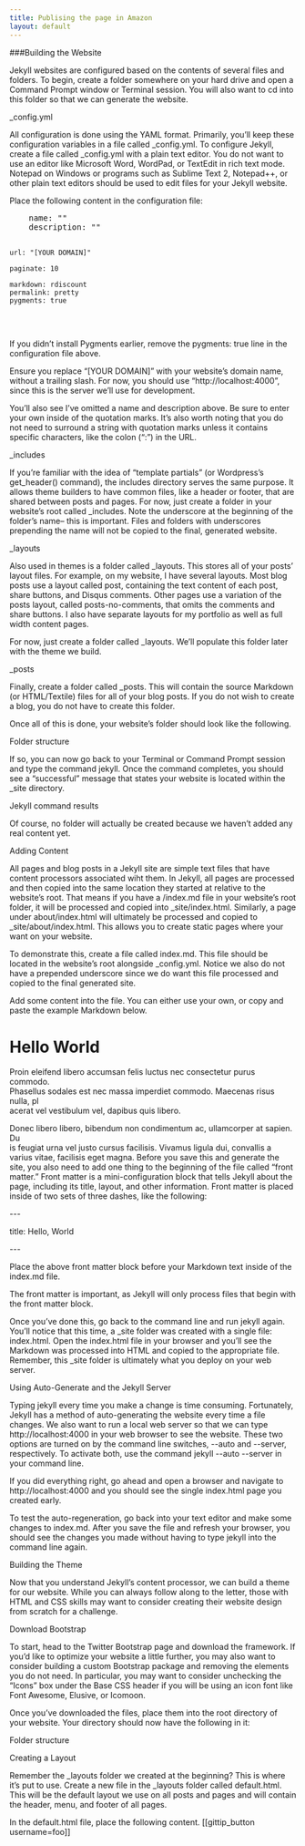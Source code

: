 ```yaml
---
title: Publising the page in Amazon 
layout: default
---
```

###Building the Website

Jekyll websites are configured based on the contents of several files and folders. To begin, create a folder somewhere on your hard drive and open a Command Prompt window or Terminal session. You will also want to cd into this folder so that we can generate the website.

_config.yml

All configuration is done using the YAML format. Primarily, you’ll keep these configuration variables in a file called _config.yml. To configure Jekyll, create a file called _config.yml with a plain text editor. You do not want to use an editor like Microsoft Word, WordPad, or TextEdit in rich text mode. Notepad on Windows or programs such as Sublime Text 2, Notepad++, or other plain text editors should be used to edit files for your Jekyll website.

Place the following content in the configuration file:

<p>
  <pre>
    name: ""
    description: ""

    url: "[YOUR DOMAIN]"

    paginate: 10

    markdown: rdiscount
    permalink: pretty
    pygments: true
  </pre>


</p>

If you didn’t install Pygments earlier, remove the pygments: true line in the configuration file above.

Ensure you replace “[YOUR DOMAIN]” with your website’s domain name, without a trailing slash. For now, you should use “http://localhost:4000”, since this is the server we’ll use for development.

You’ll also see I’ve omitted a name and description above. Be sure to enter your own inside of the quotation marks. It’s also worth noting that you do not need to surround a string with quotation marks unless it contains specific characters, like the colon (“:”) in the URL.

_includes

If you’re familiar with the idea of “template partials” (or Wordpress’s get_header() command), the includes directory serves the same purpose. It allows theme builders to have common files, like a header or footer, that are shared between posts and pages. For now, just create a folder in your website’s root called _includes. Note the underscore at the beginning of the folder’s name– this is important. Files and folders with underscores prepending the name will not be copied to the final, generated website.

_layouts

Also used in themes is a folder called _layouts. This stores all of your posts’ layout files. For example, on my website, I have several layouts. Most blog posts use a layout called post, containing the text content of each post, share buttons, and Disqus comments. Other pages use a variation of the posts layout, called posts-no-comments, that omits the comments and share buttons. I also have separate layouts for my portfolio as well as full width content pages.

For now, just create a folder called _layouts. We’ll populate this folder later with the theme we build.

_posts

Finally, create a folder called _posts. This will contain the source Markdown (or HTML/Textile) files for all of your blog posts. If you do not wish to create a blog, you do not have to create this folder.

Once all of this is done, your website’s folder should look like the following.

Folder structure

If so, you can now go back to your Terminal or Command Prompt session and type the command jekyll. Once the command completes, you should see a “successful” message that states your website is located within the _site directory.


Jekyll command results

Of course, no folder will actually be created because we haven’t added any real content yet.

Adding Content

All pages and blog posts in a Jekyll site are simple text files that have content processors associated wiht them. In Jekyll, all pages are processed and then copied into the same location they started at relative to the website’s root. That means if you have a /index.md file in your website’s root folder, it will be processed and copied into _site/index.html. Similarly, a page under about/index.html will ultimately be processed and copied to _site/about/index.html. This allows you to create static pages where your want on your website.

To demonstrate this, create a file called index.md. This file should be located in the website’s root alongside _config.yml. Notice we also do not have a prepended underscore since we do want this file processed and copied to the final generated site.

Add some content into the file. You can either use your own, or copy and paste the example Markdown below.


# Hello World

Proin eleifend libero accumsan felis luctus nec consectetur purus commodo. \
Phasellus sodales est nec massa imperdiet commodo. Maecenas risus nulla, pl\
acerat vel vestibulum vel, dapibus quis libero.

Donec libero libero, bibendum non condimentum ac, ullamcorper at sapien. Du\
is feugiat urna vel justo cursus facilisis. Vivamus ligula dui, convallis a\
 varius vitae, facilisis eget magna.
Before you save this and generate the site, you also need to add one thing to the beginning of the file called “front matter.” Front matter is a mini-configuration block that tells Jekyll about the page, including its title, layout, and other information. Front matter is placed inside of two sets of three dashes, like the following:
>
\---
>
title: Hello, World
>
\---

Place the above front matter block before your Markdown text inside of the index.md file.

The front matter is important, as Jekyll will only process files that begin with the front matter block.

Once you’ve done this, go back to the command line and run jekyll again. You’ll notice that this time, a _site folder was created with a single file: index.html. Open the index.html file in your browser and you’ll see the Markdown was processed into HTML and copied to the appropriate file. Remember, this _site folder is ultimately what you deploy on your web server.

Using Auto-Generate and the Jekyll Server

Typing jekyll every time you make a change is time consuming. Fortunately, Jekyll has a method of auto-generating the website every time a file changes. We also want to run a local web server so that we can type http://localhost:4000 in your web browser to see the website. These two options are turned on by the command line switches, --auto and --server, respectively. To activate both, use the command jekyll --auto --server in your command line.

If you did everything right, go ahead and open a browser and navigate to http://localhost:4000 and you should see the single index.html page you created early.

To test the auto-regeneration, go back into your text editor and make some changes to index.md. After you save the file and refresh your browser, you should see the changes you made without having to type jekyll into the command line again.

Building the Theme

Now that you understand Jekyll’s content processor, we can build a theme for our website. While you can always follow along to the letter, those with HTML and CSS skills may want to consider creating their website design from scratch for a challenge.

Download Bootstrap

To start, head to the Twitter Bootstrap page and download the framework. If you’d like to optimize your website a little further, you may also want to consider building a custom Bootstrap package and removing the elements you do not need. In particular, you may want to consider unchecking the “Icons” box under the Base CSS header if you will be using an icon font like Font Awesome, Elusive, or Icomoon.

Once you’ve downloaded the files, place them into the root directory of your website. Your directory should now have the following in it:

Folder structure

Creating a Layout

Remember the _layouts folder we created at the beginning? This is where it’s put to use. Create a new file in the _layouts folder called default.html. This will be the default layout we use on all posts and pages and will contain the header, menu, and footer of all pages.

In the default.html file, place the following content.
[[gittip_button username=foo]]